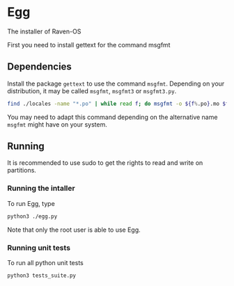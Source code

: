 # Egg

The installer of Raven-OS

First you need to install gettext for the command msgfmt

## Dependencies

Install the package `gettext` to use the command `msgfmt`. Depending on your distribution, it may be called `msgfmt`, `msgfmt3` or `msgfmt3.py`.

```bash
find ./locales -name "*.po" | while read f; do msgfmt -o ${f%.po}.mo $f; done
``` 
You may need to adapt this command depending on the alternative name `msgfmt` might have on your system.

## Running

It is recommended to use sudo to get the rights to read and write on partitions.

### Running the intaller

To run Egg, type 
```bash
python3 ./egg.py
```
Note that only the root user is able to use Egg.

### Running unit tests

To run all python unit tests
```shell script
python3 tests_suite.py
```